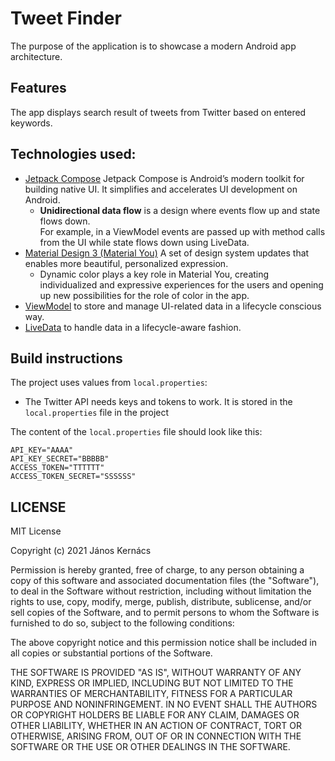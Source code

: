 # Tweet Finder

The purpose of the application is to showcase a modern Android app architecture. 

## Features

The app displays search result of tweets from Twitter based on entered keywords.

## Technologies used:

* [Jetpack Compose](https://developer.android.com/jetpack/compose) Jetpack Compose is Android’s
  modern toolkit for building native UI. It simplifies and accelerates UI development on Android.
  * **Unidirectional data flow** is a design where events flow up and state flows down. <br> For
    example, in a ViewModel events are passed up with method calls from the UI while state flows
    down using LiveData.
* [Material Design 3 (Material You)](https://m3.material.io/) A set of design system updates that
  enables more beautiful, personalized expression.
  * Dynamic color plays a key role in Material You, creating individualized and expressive
    experiences for the users and opening up new possibilities for the role of color in the app.
* [ViewModel](https://developer.android.com/topic/libraries/architecture/viewmodel) to store and
  manage UI-related data in a lifecycle conscious way.
* [LiveData](https://developer.android.com/topic/libraries/architecture/livedata) to handle data in
  a lifecycle-aware fashion.

## Build instructions

The project uses values from `local.properties`:

* The Twitter API needs keys and tokens to work. It is stored in the  `local.properties` file in the
  project

The content of the `local.properties` file should look like this:

```
API_KEY="AAAA"
API_KEY_SECRET="BBBBB"
ACCESS_TOKEN="TTTTTT"
ACCESS_TOKEN_SECRET="SSSSSS"
```

## LICENSE

MIT License

Copyright (c) 2021 János Kernács

Permission is hereby granted, free of charge, to any person obtaining a copy of this software and
associated documentation files (the "Software"), to deal in the Software without restriction,
including without limitation the rights
to use, copy, modify, merge, publish, distribute, sublicense, and/or sell
copies of the Software, and to permit persons to whom the Software is
furnished to do so, subject to the following conditions:

The above copyright notice and this permission notice shall be included in all
copies or substantial portions of the Software.

THE SOFTWARE IS PROVIDED "AS IS", WITHOUT WARRANTY OF ANY KIND, EXPRESS OR
IMPLIED, INCLUDING BUT NOT LIMITED TO THE WARRANTIES OF MERCHANTABILITY,
FITNESS FOR A PARTICULAR PURPOSE AND NONINFRINGEMENT. IN NO EVENT SHALL THE
AUTHORS OR COPYRIGHT HOLDERS BE LIABLE FOR ANY CLAIM, DAMAGES OR OTHER
LIABILITY, WHETHER IN AN ACTION OF CONTRACT, TORT OR OTHERWISE, ARISING FROM,
OUT OF OR IN CONNECTION WITH THE SOFTWARE OR THE USE OR OTHER DEALINGS IN THE
SOFTWARE.
```
